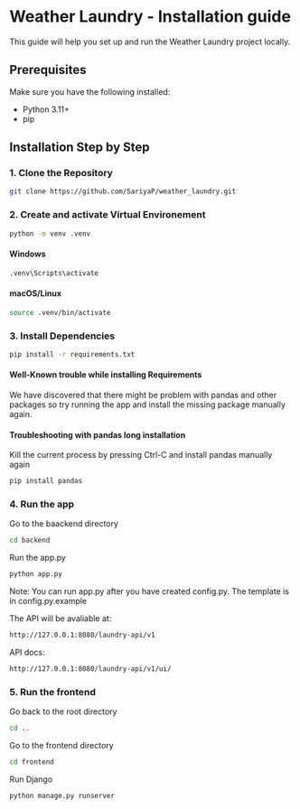 # Weather Laundry - Installation guide
This guide will help you set up and run the Weather Laundry project locally.

## Prerequisites
Make sure you have the following installed:

- Python 3.11+
- pip

## Installation Step by Step

### 1. Clone the Repository 
``` bash
git clone https://github.com/SariyaP/weather_laundry.git
```
### 2. Create and activate Virtual Environement
```bash
python -m venv .venv
```
#### Windows
```bash
.venv\Scripts\activate
```
#### macOS/Linux
```bash
source .venv/bin/activate
```

### 3. Install Dependencies
```bash
pip install -r requirements.txt
```
#### Well-Known trouble while installing Requirements
We have discovered that there might be problem with pandas and other packages so try running the app and install the missing package manually again.

#### Troubleshooting with pandas long installation
Kill the current process by pressing Ctrl-C and install pandas manually again
```bash
pip install pandas
```

### 4. Run the app
Go to the baackend directory
```bash
cd backend
```
Run the app.py
```bash
python app.py
```
Note: You can run app.py after you have created config.py. The template is in config.py.example

The API will be avaliable at:
```bash
http://127.0.0.1:8080/laundry-api/v1
```

API docs:
```bash
http://127.0.0.1:8080/laundry-api/v1/ui/
```

### 5. Run the frontend
Go back to the root directory
```bash
cd ..
```
Go to the frontend directory
```bash
cd frontend
```
Run Django
```bash
python manage.py runserver
```
